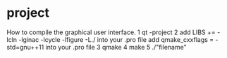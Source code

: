 # project
How to compile the graphical user interface.
1 qt -project
2  add LIBS += -lcln -lginac -lcycle -lfigure -L./ into your .pro file
   add qmake_cxxflags = -std=gnu++11 into your .pro file
3 qmake
4 make
5 ./"filename"

